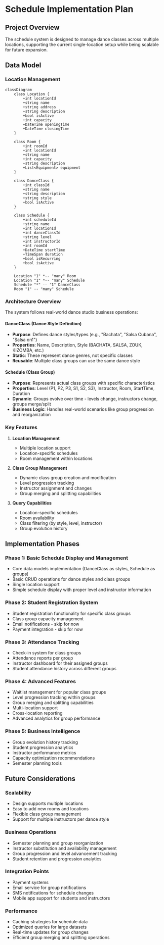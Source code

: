 # Schedule Implementation Plan

## Project Overview
The schedule system is designed to manage dance classes across multiple locations, supporting the current single-location setup while being scalable for future expansion.

## Data Model

### Location Management
```mermaid
classDiagram
    class Location {
        +int locationId
        +string name
        +string address
        +string description
        +bool isActive
        +int capacity
        +DateTime openingTime
        +DateTime closingTime
    }

    class Room {
        +int roomId
        +int locationId
        +string name
        +int capacity
        +string description
        +List<Equipment> equipment
    }

    class DanceClass {
        +int classId
        +string name
        +string description
        +string style
        +bool isActive
    }
    
    class Schedule {
        +int scheduleId
        +string name
        +int locationId
        +int danceClassId
        +string level
        +int instructorId
        +int roomId
        +DateTime startTime
        +TimeSpan duration
        +bool isRecurring
        +bool isActive
    }

    Location "1" *-- "many" Room
    Location "1" *-- "many" Schedule
    Schedule "*" -- "1" DanceClass
    Room "1" -- "many" Schedule
```

### Architecture Overview
The system follows real-world dance studio business operations:

#### DanceClass (Dance Style Definition)
- **Purpose**: Defines dance styles/types (e.g., "Bachata", "Salsa Cubana", "Salsa on1")
- **Properties**: Name, Description, Style (BACHATA, SALSA, ZOUK, KIZOMBA, etc.)
- **Static**: These represent dance genres, not specific classes
- **Reusable**: Multiple class groups can use the same dance style

#### Schedule (Class Group)
- **Purpose**: Represents actual class groups with specific characteristics
- **Properties**: Level (P1, P2, P3, S1, S2, S3), Instructor, Room, StartTime, Duration
- **Dynamic**: Groups evolve over time - levels change, instructors change, groups merge/split
- **Business Logic**: Handles real-world scenarios like group progression and reorganization

### Key Features
1. **Location Management**
   - Multiple location support
   - Location-specific schedules
   - Room management within locations

2. **Class Group Management**
   - Dynamic class group creation and modification
   - Level progression tracking
   - Instructor assignment and changes
   - Group merging and splitting capabilities

3. **Query Capabilities**
   - Location-specific schedules
   - Room availability
   - Class filtering (by style, level, instructor)
   - Group evolution history

## Implementation Phases

### Phase 1: Basic Schedule Display and Management
- Core data models implementation (DanceClass as styles, Schedule as groups)
- Basic CRUD operations for dance styles and class groups
- Single location support
- Simple schedule display with proper level and instructor information

### Phase 2: Student Registration System
- Student registration functionality for specific class groups
- Class group capacity management
- Email notifications - skip for now
- Payment integration - skip for now

### Phase 3: Attendance Tracking
- Check-in system for class groups
- Attendance reports per group
- Instructor dashboard for their assigned groups
- Student attendance history across different groups

### Phase 4: Advanced Features
- Waitlist management for popular class groups
- Level progression tracking within groups
- Group merging and splitting capabilities
- Multi-location support
- Cross-location reporting
- Advanced analytics for group performance

### Phase 5: Business Intelligence
- Group evolution history tracking
- Student progression analytics
- Instructor performance metrics
- Capacity optimization recommendations
- Semester planning tools

## Future Considerations

### Scalability
- Design supports multiple locations
- Easy to add new rooms and locations
- Flexible class group management
- Support for multiple instructors per dance style

### Business Operations
- Semester planning and group reorganization
- Instructor substitution and availability management
- Group progression and level advancement tracking
- Student retention and progression analytics

### Integration Points
- Payment systems
- Email service for group notifications
- SMS notifications for schedule changes
- Mobile app support for students and instructors

### Performance
- Caching strategies for schedule data
- Optimized queries for large datasets
- Real-time updates for group changes
- Efficient group merging and splitting operations
